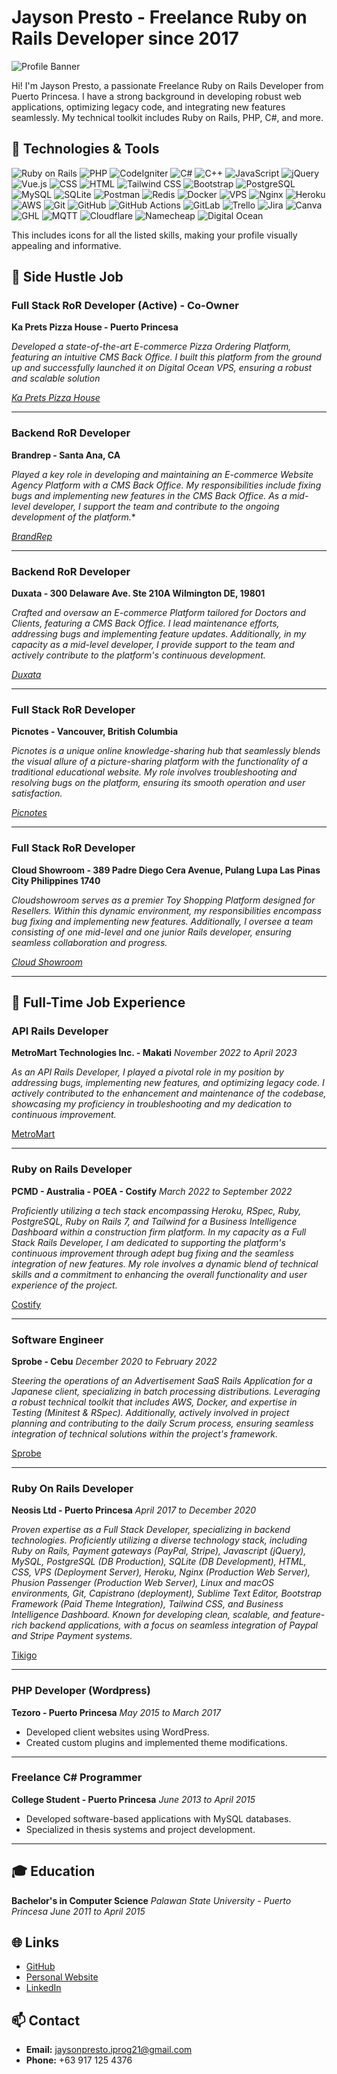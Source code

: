 # Jayson Presto - Freelance Ruby on Rails Developer since 2017

![Profile Banner](https://jaysonpresto.me/assets/my-pic-11fa0b1f89e3c3ee8dcd740b9cd33da42ad8bb8e1f1b60e515602e004bcbddfd.png) 

Hi! I'm Jayson Presto, a passionate Freelance Ruby on Rails Developer from Puerto Princesa. I have a strong background in developing robust web applications, optimizing legacy code, and integrating new features seamlessly. My technical toolkit includes Ruby on Rails, PHP, C#, and more.

## 🚀 Technologies & Tools

![Ruby on Rails](https://img.shields.io/badge/-Ruby%20on%20Rails-CC0000?style=flat-square&logo=ruby-on-rails&logoColor=white)
![PHP](https://img.shields.io/badge/-PHP-777BB4?style=flat-square&logo=php&logoColor=white)
![CodeIgniter](https://img.shields.io/badge/-CodeIgniter-EF4223?style=flat-square&logo=codeigniter&logoColor=white)
![C#](https://img.shields.io/badge/-C%23-239120?style=flat-square&logo=c-sharp&logoColor=white)
![C++](https://img.shields.io/badge/-C++-00599C?style=flat-square&logo=c%2B%2B&logoColor=white)
![JavaScript](https://img.shields.io/badge/-JavaScript-F7DF1E?style=flat-square&logo=javascript&logoColor=black)
![jQuery](https://img.shields.io/badge/-jQuery-0769AD?style=flat-square&logo=jquery&logoColor=white)
![Vue.js](https://img.shields.io/badge/-Vue.js-4FC08D?style=flat-square&logo=vue-dot-js&logoColor=white)
![CSS](https://img.shields.io/badge/-CSS3-1572B6?style=flat-square&logo=css3&logoColor=white)
![HTML](https://img.shields.io/badge/-HTML5-E34F26?style=flat-square&logo=html5&logoColor=white)
![Tailwind CSS](https://img.shields.io/badge/-Tailwind%20CSS-38B2AC?style=flat-square&logo=tailwind-css&logoColor=white)
![Bootstrap](https://img.shields.io/badge/-Bootstrap-7952B3?style=flat-square&logo=bootstrap&logoColor=white)
![PostgreSQL](https://img.shields.io/badge/-PostgreSQL-336791?style=flat-square&logo=postgresql&logoColor=white)
![MySQL](https://img.shields.io/badge/-MySQL-4479A1?style=flat-square&logo=mysql&logoColor=white)
![SQLite](https://img.shields.io/badge/-SQLite-003B57?style=flat-square&logo=sqlite&logoColor=white)
![Postman](https://img.shields.io/badge/-Postman-FF6C37?style=flat-square&logo=postman&logoColor=white)
![Redis](https://img.shields.io/badge/-Redis-DC382D?style=flat-square&logo=redis&logoColor=white)
![Docker](https://img.shields.io/badge/-Docker-2496ED?style=flat-square&logo=docker&logoColor=white)
![VPS](https://img.shields.io/badge/-VPS-1A82F1?style=flat-square&logo=cloud&logoColor=white)
![Nginx](https://img.shields.io/badge/-Nginx-009639?style=flat-square&logo=nginx&logoColor=white)
![Heroku](https://img.shields.io/badge/-Heroku-430098?style=flat-square&logo=heroku&logoColor=white)
![AWS](https://img.shields.io/badge/-AWS-232F3E?style=flat-square&logo=amazon-aws&logoColor=white)
![Git](https://img.shields.io/badge/-Git-F05032?style=flat-square&logo=git&logoColor=white)
![GitHub](https://img.shields.io/badge/-GitHub-181717?style=flat-square&logo=github&logoColor=white)
![GitHub Actions](https://img.shields.io/badge/-GitHub%20Actions-2088FF?style=flat-square&logo=github-actions&logoColor=white)
![GitLab](https://img.shields.io/badge/-GitLab-FC6D26?style=flat-square&logo=gitlab&logoColor=white)
![Trello](https://img.shields.io/badge/-Trello-0079BF?style=flat-square&logo=trello&logoColor=white)
![Jira](https://img.shields.io/badge/-Jira-0052CC?style=flat-square&logo=jira&logoColor=white)
![Canva](https://img.shields.io/badge/-Canva-00C4CC?style=flat-square&logo=canva&logoColor=white)
![GHL](https://img.shields.io/badge/-GHL-000000?style=flat-square&logo=google&logoColor=white)
![MQTT](https://img.shields.io/badge/-MQTT-660066?style=flat-square&logo=mqtt&logoColor=white)
![Cloudflare](https://img.shields.io/badge/-Cloudflare-F38020?style=flat-square&logo=cloudflare&logoColor=white)
![Namecheap](https://img.shields.io/badge/-Namecheap-DE3723?style=flat-square&logo=namecheap&logoColor=white)
![Digital Ocean](https://img.shields.io/badge/-Digital%20Ocean-0080FF?style=flat-square&logo=digitalocean&logoColor=white)


This includes icons for all the listed skills, making your profile visually appealing and informative.

## 💼 Side Hustle Job

### Full Stack RoR Developer (Active) - Co-Owner
**Ka Prets Pizza House - Puerto Princesa**

*Developed a state-of-the-art E-commerce Pizza Ordering Platform, featuring an intuitive CMS Back
Office. I built this platform from the ground up and successfully launched it on Digital Ocean VPS,
ensuring a robust and scalable solution*

*[Ka Prets Pizza House](http://kapretspizza.com)*

---

### Backend RoR Developer
**Brandrep - Santa Ana, CA**

*Played a key role in developing and maintaining an E-commerce Website Agency Platform with a CMS
Back Office. My responsibilities include fixing bugs and implementing new features in the CMS Back
Office. As a mid-level developer, I support the team and contribute to the ongoing development of the
platform.**

*[BrandRep](https://www.brandrep.com/)*

---


### Backend RoR Developer
**Duxata - 300 Delaware Ave. Ste 210A Wilmington DE, 19801**

*Crafted and oversaw an E-commerce Platform tailored for Doctors and Clients, featuring a CMS Back
Office. I lead maintenance efforts, addressing bugs and implementing feature updates. Additionally, in
my capacity as a mid-level developer, I provide support to the team and actively contribute to the
platform's continuous development.*

*[Duxata](https://duxata.com/)*

---

### Full Stack RoR Developer
**Picnotes - Vancouver, British Columbia**

*Picnotes is a unique online knowledge-sharing hub that seamlessly blends the visual allure of a
picture-sharing platform with the functionality of a traditional educational website. My role involves
troubleshooting and resolving bugs on the platform, ensuring its smooth operation and user
satisfaction.*

*[Picnotes](https://www.picnotes.org/)*

---

### Full Stack RoR Developer
**Cloud Showroom - 389 Padre Diego Cera Avenue, Pulang Lupa Las Pinas City Philippines 1740**

*Cloudshowroom serves as a premier Toy Shopping Platform designed for Resellers. Within this dynamic
environment, my responsibilities encompass bug fixing and implementing new features. Additionally, I
oversee a team consisting of one mid-level and one junior Rails developer, ensuring seamless
collaboration and progress.*

*[Cloud Showroom](https://www.cloud-showroom.com/)*

---

## 💼 Full-Time Job Experience

### API Rails Developer
**MetroMart Technologies Inc. - Makati**
*November 2022 to April 2023*

*As an API Rails Developer, I played a pivotal role in my position by addressing bugs, implementing new
features, and optimizing legacy code. I actively contributed to the enhancement and maintenance of
the codebase, showcasing my proficiency in troubleshooting and my dedication to continuous
improvement.*

[MetroMart](https://www.metromart.com/)

---

### Ruby on Rails Developer
**PCMD - Australia - POEA - Costify**
*March 2022 to September 2022*

*Proficiently utilizing a tech stack encompassing Heroku, RSpec, Ruby, PostgreSQL, Ruby on Rails 7,
and Tailwind for a Business Intelligence Dashboard within a construction firm platform. In my capacity
as a Full Stack Rails Developer, I am dedicated to supporting the platform's continuous improvement
through adept bug fixing and the seamless integration of new features. My role involves a dynamic
blend of technical skills and a commitment to enhancing the overall functionality and user experience
of the project.*

[Costify](https://costify.tech/)

---

### Software Engineer
**Sprobe - Cebu**
*December 2020 to February 2022*

*Steering the operations of an Advertisement SaaS Rails Application for a Japanese client, specializing
in batch processing distributions. Leveraging a robust technical toolkit that includes AWS, Docker, and
expertise in Testing (Minitest & RSpec). Additionally, actively involved in project planning and
contributing to the daily Scrum process, ensuring seamless integration of technical solutions within
the project's framework.*

[Sprobe](https://sprobe.com/)

---

### Ruby On Rails Developer
**Neosis Ltd - Puerto Princesa**
*April 2017 to December 2020*

*Proven expertise as a Full Stack Developer, specializing in backend technologies. Proficiently utilizing a
diverse technology stack, including Ruby on Rails, Payment gateways (PayPal, Stripe), Javascript
(jQuery), MySQL, PostgreSQL (DB Production), SQLite (DB Development), HTML, CSS, VPS
(Deployment Server), Heroku, Nginx (Production Web Server), Phusion Passenger (Production Web
Server), Linux and macOS environments, Git, Capistrano (deployment), Sublime Text Editor, Bootstrap
Framework (Paid Theme Integration), Tailwind CSS, and Business Intelligence Dashboard. Known for
developing clean, scalable, and feature-rich backend applications, with a focus on seamless integration
of Paypal and Stripe Payment systems.*

[Tikigo](https://tikigo.com/)

---

### PHP Developer (Wordpress)
**Tezoro - Puerto Princesa**
*May 2015 to March 2017*

- Developed client websites using WordPress.
- Created custom plugins and implemented theme modifications.

---

### Freelance C# Programmer
**College Student - Puerto Princesa**
*June 2013 to April 2015*

- Developed software-based applications with MySQL databases.
- Specialized in thesis systems and project development.

---

## 🎓 Education

**Bachelor's in Computer Science**
*Palawan State University - Puerto Princesa*
*June 2011 to April 2015*

## 🌐 Links

- [GitHub](https://github.com/iprog21)
- [Personal Website](https://jaysonpresto.me/)
- [LinkedIn](https://www.linkedin.com/in/jayson-presto)

## 📫 Contact

- **Email:** [jaysonpresto.iprog21@gmail.com](mailto:jaysonpresto.iprog21@gmail.com)
- **Phone:** +63 917 125 4376

